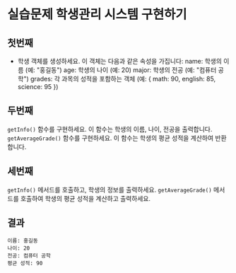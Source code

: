 # 실습문제 학생관리 시스템 구현하기

## 첫번째

- 학생 객체를 생성하세요. 이 객체는 다음과 같은 속성을 가집니다:
  name: 학생의 이름 (예: "홍길동")
  age: 학생의 나이 (예: 20)
  major: 학생의 전공 (예: "컴퓨터 공학")
  grades: 각 과목의 성적을 포함하는 객체 (예: { math: 90, english: 85, science: 95 })

## 두번째

`getInfo()` 함수를 구현하세요. 이 함수는 학생의 이름, 나이, 전공을 출력합니다.
`getAverageGrade()` 함수를 구현하세요. 이 함수는 학생의 평균 성적을 계산하여 반환합니다.

## 세번째

`getInfo()` 메서드를 호출하고, 학생의 정보를 출력하세요.
`getAverageGrade()` 메서드를 호출하여 학생의 평균 성적을 계산하고 출력하세요.

## 결과

```
이름: 홍길동
나이: 20
전공: 컴퓨터 공학
평균 성적: 90
```
